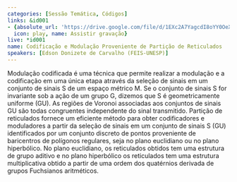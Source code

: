 ```yaml
---
categories: [Sessão Temática, Códigos]
links: &id001
- {absolute_url: 'https://drive.google.com/file/d/1EXc2A7YagcdI8oYY0OeX2PnFohBhus-B/view?usp=sharing',
  icon: play, name: Assistir gravação}
live: *id001
name: Codificação e Modulação Proveniente de Partição de Reticulados
speakers: [Edson Donizete de Carvalho (FEIS-UNESP)]
---
```


Modulação codificada é uma técnica que permite realizar a modulação e a codificação em uma única etapa através da seleção de  sinais  em um conjunto de sinais S de um espaço métrico M. Se o conjunto de sinais S for  invariante sob a ação de um grupo G, dizemos que S é geometricamente uniforme (GU).  As regiões de Voronoi associadas aos conjuntos de sinais GU são todas congruentes independente do sinal transmitido.  Partição de reticulados fornece um eficiente método para obter codificadores e moduladores a partir da seleção de sinais em um conjunto de sinais S (GU) identificados por um conjunto  discreto de pontos proveniente de baricentros de polígonos regulares, seja no plano euclidiano ou no plano hiperbólico. No plano euclidiano, os reticulados obtidos tem uma estrutura de grupo aditivo e no plano hiperbólico os reticulados tem uma estrutura  multiplicativa obtido a partir de uma ordem  dos quatérnios  derivada de grupos  Fuchsianos aritméticos.